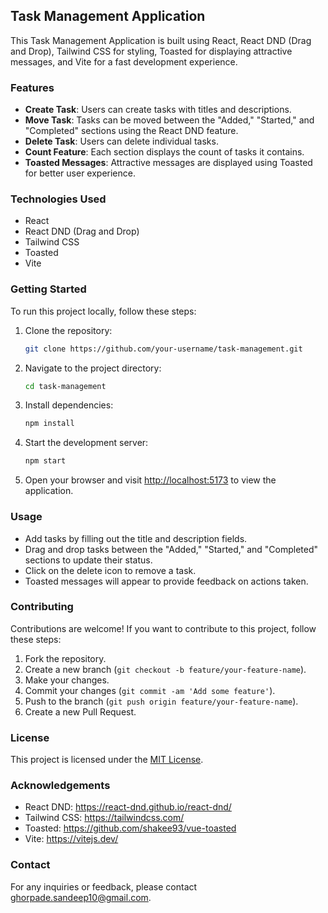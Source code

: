 ## Task Management Application

This Task Management Application is built using React, React DND (Drag and Drop), Tailwind CSS for styling, Toasted for displaying attractive messages, and Vite for a fast development experience.

### Features

- **Create Task**: Users can create tasks with titles and descriptions.
- **Move Task**: Tasks can be moved between the "Added," "Started," and "Completed" sections using the React DND feature.
- **Delete Task**: Users can delete individual tasks.
- **Count Feature**: Each section displays the count of tasks it contains.
- **Toasted Messages**: Attractive messages are displayed using Toasted for better user experience.

### Technologies Used

- React
- React DND (Drag and Drop)
- Tailwind CSS
- Toasted
- Vite

### Getting Started

To run this project locally, follow these steps:

1. Clone the repository:

   ```bash
   git clone https://github.com/your-username/task-management.git
   ```

2. Navigate to the project directory:

   ```bash
   cd task-management
   ```

3. Install dependencies:

   ```bash
   npm install
   ```

4. Start the development server:

   ```bash
   npm start
   ```

5. Open your browser and visit [http://localhost:5173](http://localhost:5173/) to view the application.

### Usage

- Add tasks by filling out the title and description fields.
- Drag and drop tasks between the "Added," "Started," and "Completed" sections to update their status.
- Click on the delete icon to remove a task.
- Toasted messages will appear to provide feedback on actions taken.

### Contributing

Contributions are welcome! If you want to contribute to this project, follow these steps:

1. Fork the repository.
2. Create a new branch (`git checkout -b feature/your-feature-name`).
3. Make your changes.
4. Commit your changes (`git commit -am 'Add some feature'`).
5. Push to the branch (`git push origin feature/your-feature-name`).
6. Create a new Pull Request.

### License

This project is licensed under the [MIT License](LICENSE).

### Acknowledgements

- React DND: https://react-dnd.github.io/react-dnd/
- Tailwind CSS: https://tailwindcss.com/
- Toasted: https://github.com/shakee93/vue-toasted
- Vite: https://vitejs.dev/

### Contact

For any inquiries or feedback, please contact [ghorpade.sandeep10@gmail.com](mailto:ghorpade.sandeep10@gmail.com).

